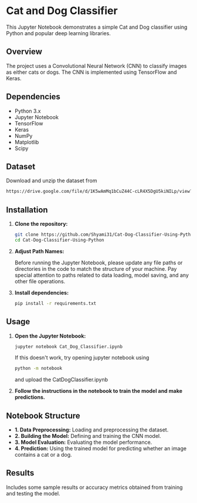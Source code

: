 # Cat and Dog Classifier

This Jupyter Notebook demonstrates a simple Cat and Dog classifier using Python and popular deep learning libraries.

## Overview

The project uses a Convolutional Neural Network (CNN) to classify images as either cats or dogs. The CNN is implemented using TensorFlow and Keras.

## Dependencies

- Python 3.x
- Jupyter Notebook
- TensorFlow
- Keras
- NumPy
- Matplotlib
- Scipy

## Dataset

Download and unzip the dataset from 

```bash
https://drive.google.com/file/d/1K5wAmMq1bCuZ44C-cLR4X5DgU5kiNILp/view?usp=sharing
```

## Installation

1. **Clone the repository:**

   ```bash
   git clone https://github.com/Shyami31/Cat-Dog-Classifier-Using-Python
   cd Cat-Dog-Classifier-Using-Python
   ```
2. **Adjust Path Names:**

   Before running the Jupyter Notebook, please update any file paths or directories in the code to match the structure of your machine. Pay special attention to paths related to data       loading, model saving, and any other file operations.

3. **Install dependencies:**

   ```bash
   pip install -r requirements.txt
   ```

## Usage

1. **Open the Jupyter Notebook:**

   ```bash
   jupyter notebook Cat_Dog_Classifier.ipynb
   ```
   If this doesn't work, try opening jupyter notebook using

   ```bash
   python -m notebook
   ```
   and upload the CatDogClassifier.ipynb   

3. **Follow the instructions in the notebook to train the model and make predictions.**

## Notebook Structure

- **1. Data Preprocessing:** Loading and preprocessing the dataset.
- **2. Building the Model:** Defining and training the CNN model.
- **3. Model Evaluation:** Evaluating the model performance.
- **4. Prediction:** Using the trained model for predicting whether an image contains a cat or a dog.

## Results

Includes some sample results or accuracy metrics obtained from training and testing the model.

